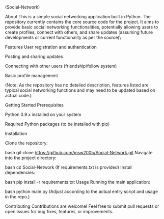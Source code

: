 (Social-Network)


About
This is a simple social networking application built in Python. The repository currently contains the core source code for the project. It aims to provide basic social networking functionalities, potentially allowing users to create profiles, connect with others, and share updates (assuming future developments or current functionality as per the source)\


Features
User registration and authentication


Posting and sharing updates


Connecting with other users (friendship/follow system)

Basic profile management

(Note: As the repository has no detailed description, features listed are typical social networking functions and may need to be updated based on actual code.)

Getting Started
Prerequisites

Python 3.9 x installed on your system

Required Python packages (to be installed with pip)

Installation

Clone the repository:

bash
git clone https://github.com/msw2005/Social-Network.git
Navigate into the project directory:

bash
cd Social-Network
(If requirements.txt is provided) Install dependencies:

bash
pip install -r requirements.txt
Usage
Running the main application:

bash
python main.py
(Adjust according to the actual entry script and usage in the repo.)

Contributing
Contributions are welcome! Feel free to submit pull requests or open issues for bug fixes, features, or improvements.
